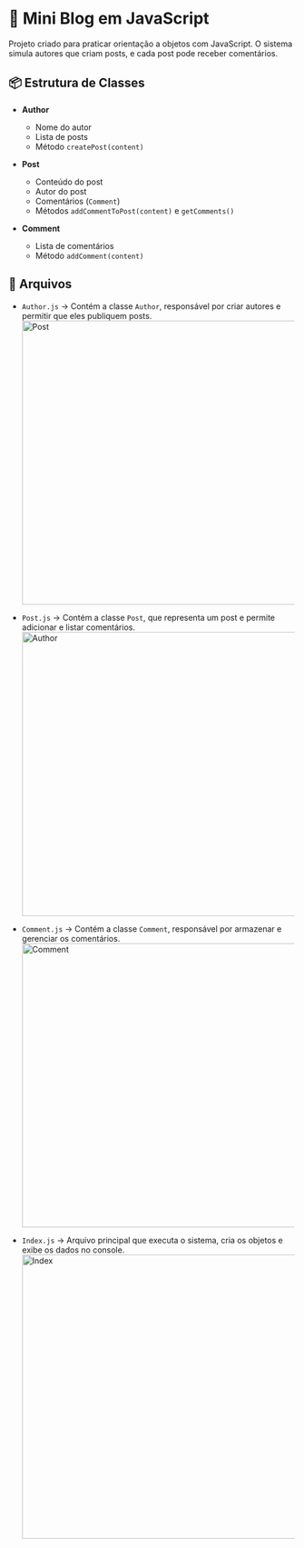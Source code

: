 # 📝 Mini Blog em JavaScript

Projeto criado para praticar orientação a objetos com JavaScript. O sistema simula autores que criam posts, e cada post pode receber comentários.

## 📦 Estrutura de Classes

- **Author**
  - Nome do autor
  - Lista de posts
  - Método `createPost(content)`

- **Post**
  - Conteúdo do post
  - Autor do post
  - Comentários (`Comment`)
  - Métodos `addCommentToPost(content)` e `getComments()`

- **Comment**
  - Lista de comentários
  - Método `addComment(content)`

## 📂 Arquivos
- `Author.js` → Contém a classe `Author`, responsável por criar autores e permitir que eles publiquem posts.
  <img width="500" height="500" alt="Post" src="https://github.com/user-attachments/assets/8b3c85a5-e7c2-4bd4-aa6f-ad28be29382c" />
 
- `Post.js` → Contém a classe `Post`, que representa um post e permite adicionar e listar comentários.
  <img width="500" height="500" alt="Author" src="https://github.com/user-attachments/assets/f1241a43-962a-4e53-acdf-2a7165093c7e" />

- `Comment.js` → Contém a classe `Comment`, responsável por armazenar e gerenciar os comentários.
  <img width="500" height="500" alt="Comment" src="https://github.com/user-attachments/assets/3902a282-1406-4702-b021-cbebd2a20dbd" />

- `Index.js` → Arquivo principal que executa o sistema, cria os objetos e exibe os dados no console.
  <img width="500" height="500" alt="Index" src="https://github.com/user-attachments/assets/252d5bb7-7723-4d1b-b52a-38d2caf991bd" />






